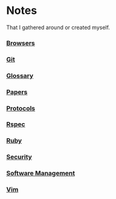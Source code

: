 # Notes
That I gathered around or created myself.

### [Browsers](https://github.com/ogirginc/Notes/tree/master/lib/Browsers)

### [Git](https://github.com/ogirginc/Notes/tree/master/lib/Git)

### [Glossary](https://github.com/ogirginc/Notes/blob/master/lib/Glossary)

### [Papers](https://github.com/ogirginc/Notes/tree/master/lib/Papers)

### [Protocols](https://github.com/ogirginc/Notes/tree/master/lib/Protocols)

### [Rspec](https://github.com/ogirginc/Notes/tree/master/lib/Rspec)

### [Ruby](https://github.com/ogirginc/Notes/tree/master/lib/Ruby)

### [Security](https://github.com/ogirginc/Notes/tree/master/lib/Security)

### [Software Management](https://github.com/ogirginc/Notes/tree/master/lib/Management/Software)

### [Vim](https://github.com/ogirginc/Notes/tree/master/lib/Vim)
